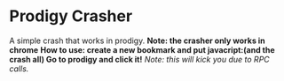 # Prodigy Crasher
A simple crash that works in prodigy.
**Note: the crasher only works in chrome**
**How to use:
create a new bookmark and put javacript:(and the crash all)
Go to prodigy and click it!**
*Note: this will kick you due to RPC calls.*
